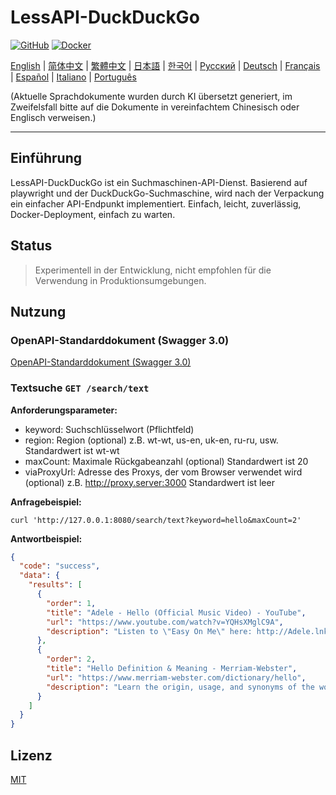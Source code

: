# LessAPI-DuckDuckGo
[![GitHub](https://img.shields.io/github/license/lessapi-dev/lessapi-duckduckgo?style=for-the-badge)](https://github.com/lessapi-dev/lessapi-duckduckgo)
[![Docker](https://img.shields.io/docker/pulls/lessapi/lessapi-duckduckgo?style=for-the-badge)](https://hub.docker.com/r/lessapi/lessapi-duckduckgo)

[English](./../../README.md) |
[简体中文](./../zhs/README.md) |
[繁體中文](./../zht/README.md) |
[日本語](./../ja/README.md) |
[한국어](./../ko/README.md) |
[Русский](./../ru/README.md) |
[Deutsch](./../de/README.md) |
[Français](./../fr/README.md) |
[Español](./../es/README.md) |
[Italiano](./../it/README.md) |
[Português](./../pt/README.md)

(Aktuelle Sprachdokumente wurden durch KI übersetzt generiert, im Zweifelsfall bitte auf die Dokumente in vereinfachtem
Chinesisch oder Englisch verweisen.)

---

## Einführung

LessAPI-DuckDuckGo ist ein Suchmaschinen-API-Dienst.
Basierend auf playwright und der DuckDuckGo-Suchmaschine, wird nach der Verpackung ein einfacher API-Endpunkt
implementiert.
Einfach, leicht, zuverlässig, Docker-Deployment, einfach zu warten.

## Status

> Experimentell in der Entwicklung, nicht empfohlen für die Verwendung in Produktionsumgebungen.

## Nutzung

### OpenAPI-Standarddokument (Swagger 3.0)

[OpenAPI-Standarddokument (Swagger 3.0)](../../resource/openapi.json)

### Textsuche `GET /search/text`

**Anforderungsparameter:**

- keyword: Suchschlüsselwort (Pflichtfeld)
- region: Region (optional) z.B. wt-wt, us-en, uk-en, ru-ru, usw. Standardwert ist wt-wt
- maxCount: Maximale Rückgabeanzahl (optional) Standardwert ist 20
- viaProxyUrl: Adresse des Proxys, der vom Browser verwendet wird (optional) z.B. http://proxy.server:3000 Standardwert
  ist leer

**Anfragebeispiel:**

```shell
curl 'http://127.0.0.1:8080/search/text?keyword=hello&maxCount=2'
```

**Antwortbeispiel:**

```json
{
  "code": "success",
  "data": {
    "results": [
      {
        "order": 1,
        "title": "Adele - Hello (Official Music Video) - YouTube",
        "url": "https://www.youtube.com/watch?v=YQHsXMglC9A",
        "description": "Listen to \"Easy On Me\" here: http://Adele.lnk.to/EOMPre-order Adele's new album \"30\" before its release on November 19: https://www.adele.comShop the \"Adele..."
      },
      {
        "order": 2,
        "title": "Hello Definition & Meaning - Merriam-Webster",
        "url": "https://www.merriam-webster.com/dictionary/hello",
        "description": "Learn the origin, usage, and synonyms of the word hello, an expression or gesture of greeting. See examples of hello in sentences and related words from the dictionary."
      }
    ]
  }
}
```

## Lizenz

[MIT](./../../LICENSE)

